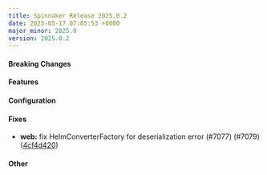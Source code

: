 ```yaml
---
title: Spinnaker Release 2025.0.2
date: 2025-05-17 07:05:53 +0000
major_minor: 2025.0
version: 2025.0.2
---
```


#### Breaking Changes


#### Features


#### Configuration


#### Fixes

* **web:** fix HelmConverterFactory for deserialization error (#7077) (#7079) ([4cf4d420](https://github.com/spinnaker/spinnaker/commit/4cf4d4204f31aa5381abd0510151193ab65516f2))

#### Other

